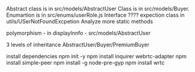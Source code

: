 Abstract class is in src/models/AbstractUser
Class is in src/models/Buyer.
Enumartion is in src/enums/userRole.js
Interface ????
expection class in utils/USerNotFoundExcpetion
Analyze more static methods

polymorphism - in displayInnfo - src/models/AbstractUser

3 levels of inheritance AbstractUser/Buyer/PremiumBuyer

install dependencies 
 npm init -y
npm install inquirer webrtc-adapter
npm install simple-peer
npm install -g node-pre-gyp
npm install wrtc
